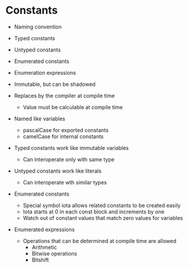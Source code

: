 # Constants

- Naming convention
- Typed constants
- Untyped constants
- Enumerated constants
- Enumeration expressions

- Immutable, but can be shadowed
- Replaces by the compiler at compile time
    - Value must be calculable at compile time
- Named like variables
    - pascalCase for exported constants
    - camelCase for internal constants
- Typed constants work like immutable variables
    - Can interoperate only with same type
- Untyped constants work like literals
    - Can interoperate wth similar types
- Enumerated constants
    - Special symbol iota allows related constants to be created easily
    - Iota starts at 0 in each const block and increments by one
    - Watch out of constant values that match zero values for variables
- Enumerated expressions
  - Operations that can be determined at compile time are allowed
    - Arithmetic
    - Bitwise operations
    - Bitshift